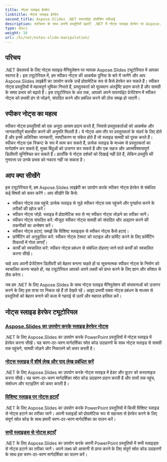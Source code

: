 ```yaml
---
title: नोट्स स्लाइड हेरफेर
linktitle: नोट्स स्लाइड हेरफेर
second_title: Aspose.Slides .NET पावरपॉइंट प्रोसेसिंग एपीआई
description: सटीकता के साथ अपनी प्रस्तुतियाँ बढ़ाएँ! .NET में नोट्स स्लाइड हेरफेर पर Aspose.Slides ट्यूटोरियल देखें। स्पीकर नोट्स को प्रोग्रामेटिक रूप से जोड़ना, संपादित करना और प्रबंधित करना सीखें।
type: docs
weight: 16
url: /hi/net/notes-slide-manipulation/
---
```

## परिचय

.NET डेवलपर्स के लिए नोट्स स्लाइड मैनिपुलेशन पर व्यापक Aspose.Slides ट्यूटोरियल में आपका स्वागत है। इस ट्यूटोरियल में, हम स्पीकर नोट्स की आकर्षक दुनिया के बारे में जानेंगे और आप Aspose.Slides लाइब्रेरी का उपयोग करके उन्हें प्रोग्रामेटिक रूप से कैसे हेरफेर कर सकते हैं। स्पीकर नोट्स प्रस्तुतियों में महत्वपूर्ण भूमिका निभाते हैं, प्रस्तुतकर्ता को मूल्यवान अंतर्दृष्टि प्रदान करते हैं और सामग्री के समग्र प्रभाव को बढ़ाते हैं। इस ट्यूटोरियल के अंत तक, आपको अपने पावरपॉइंट प्रेजेंटेशन में स्पीकर नोट्स को प्रभावी ढंग से जोड़ने, संपादित करने और प्रबंधित करने की ठोस समझ हो जाएगी।

## स्पीकर नोट्स का महत्व

स्पीकर नोट्स प्रस्तुतियों को एक अनूठा आयाम प्रदान करते हैं, जिससे प्रस्तुतकर्ताओं को आकर्षक और जानकारीपूर्ण बातचीत करने की अनुमति मिलती है। ये नोट्स आम तौर पर प्रस्तुतकर्ता के संदर्भ के लिए होते हैं और इनमें अतिरिक्त जानकारी, स्पष्टीकरण या संकेत होते हैं जो स्लाइड सामग्री को पूरक करते हैं। स्पीकर नोट्स एक स्क्रिप्ट के रूप में काम कर सकते हैं, प्रत्येक स्लाइड के माध्यम से प्रस्तुतकर्ता का मार्गदर्शन कर सकते हैं, मुख्य बिंदुओं को उजागर कर सकते हैं और एक सहज और आत्मविश्वासपूर्ण डिलीवरी सुनिश्चित कर सकते हैं। हालाँकि ये नोट्स दर्शकों को दिखाई नहीं देते हैं, लेकिन प्रस्तुति की गुणवत्ता पर उनके प्रभाव को नकारा नहीं जा सकता है।

## आप क्या सीखेंगे

इस ट्यूटोरियल में, हम Aspose.Slides लाइब्रेरी का उपयोग करके स्पीकर नोट्स हेरफेर से संबंधित कई विषयों को कवर करेंगे। आप सीखेंगे कि कैसे:

- स्पीकर नोट्स तक पहुंचें: प्रत्येक स्लाइड से जुड़े स्पीकर नोट्स तक पहुंचने और पुनर्प्राप्त करने के तरीकों की खोज करें।
- स्पीकर नोट्स जोड़ें: स्लाइड में प्रोग्रामेटिक रूप से नए स्पीकर नोट्स जोड़ने का तरीका जानें।
- स्पीकर नोट्स संपादित करें: मौजूदा स्पीकर नोट्स सामग्री को संपादित और अद्यतन करने की तकनीकों का अन्वेषण करें।
- स्पीकर नोट्स हटाएं: समझें कि विशिष्ट स्लाइड्स से स्पीकर नोट्स कैसे हटाएं।
- फ़ॉर्मेटिंग को अनुकूलित करें: स्पीकर नोट्स टेक्स्ट को स्टाइल और फ़ॉर्मेट करने के लिए फ़ॉर्मेटिंग विकल्पों में गोता लगाएँ।
- कार्यों को स्वचालित करें: स्पीकर नोट्स प्रबंधन से संबंधित दोहराए जाने वाले कार्यों को स्वचालित करना सीखें।

चाहे आप अपनी प्रेजेंटेशन डिलीवरी को बेहतर बनाना चाहते हों या सूचनात्मक स्पीकर नोट्स के निर्माण को स्वचालित करना चाहते हों, यह ट्यूटोरियल आपको अपने लक्ष्यों को प्राप्त करने के लिए ज्ञान और कौशल से लैस करेगा।

जब हम .NET के लिए Aspose.Slides के साथ नोट्स स्लाइड मैनिपुलेशन की संभावनाओं को उजागर करने के लिए इस यात्रा पर निकल रहे हैं तो देखते रहें। आइए प्रभावी वक्ता नोट्स प्रबंधन के माध्यम से प्रस्तुतियों को बेहतर बनाने की कला में गहराई से उतरें और महारत हासिल करें।

## नोट्स स्लाइड हेरफेर ट्यूटोरियल
### [Aspose.Slides का उपयोग करके स्लाइड हेरफेर नोट्स](./notes-slide-manipulation/)
.NET के लिए Aspose.Slides का उपयोग करके PowerPoint प्रस्तुतियों में नोट्स स्लाइड में हेरफेर करना सीखें। यह चरण-दर-चरण मार्गदर्शिका स्रोत कोड उदाहरणों के साथ नोट्स स्लाइड से सामग्री तक पहुंचने, सामग्री जोड़ने और निकालने को कवर करती है।
### [नोट्स स्लाइड में शीर्ष लेख और पाद लेख प्रबंधित करें](./header-and-footer-in-notes-slide/)
.NET के लिए Aspose.Slides का उपयोग करके नोट्स स्लाइड में हेडर और फ़ूटर को कस्टमाइज़ करना सीखें। यह चरण-दर-चरण मार्गदर्शिका स्रोत कोड उदाहरण प्रदान करती है और तत्वों तक पहुंच, संशोधन और स्टाइलिंग को कवर करती है।
### [विशिष्ट स्लाइड पर नोट्स हटाएँ](./remove-notes-at-specific-slide/)
.NET के लिए Aspose.Slides का उपयोग करके PowerPoint प्रस्तुतियों में किसी विशिष्ट स्लाइड से नोट्स हटाने का तरीका जानें। अपनी स्लाइडों को प्रोग्रामेटिक रूप से सहजता से हेरफेर करने के लिए संपूर्ण स्रोत कोड के साथ हमारी चरण-दर-चरण मार्गदर्शिका का पालन करें।
### [सभी स्लाइड्स से नोट्स हटाएँ](./remove-notes-from-all-slides/)
.NET के लिए Aspose.Slides का उपयोग करके अपनी PowerPoint प्रस्तुतियों में सभी स्लाइड्स से नोट्स हटाने का तरीका जानें। अपने लक्ष्य को आसानी से प्राप्त करने के लिए संपूर्ण स्रोत कोड उदाहरणों के साथ इस चरण-दर-चरण मार्गदर्शिका का पालन करें।